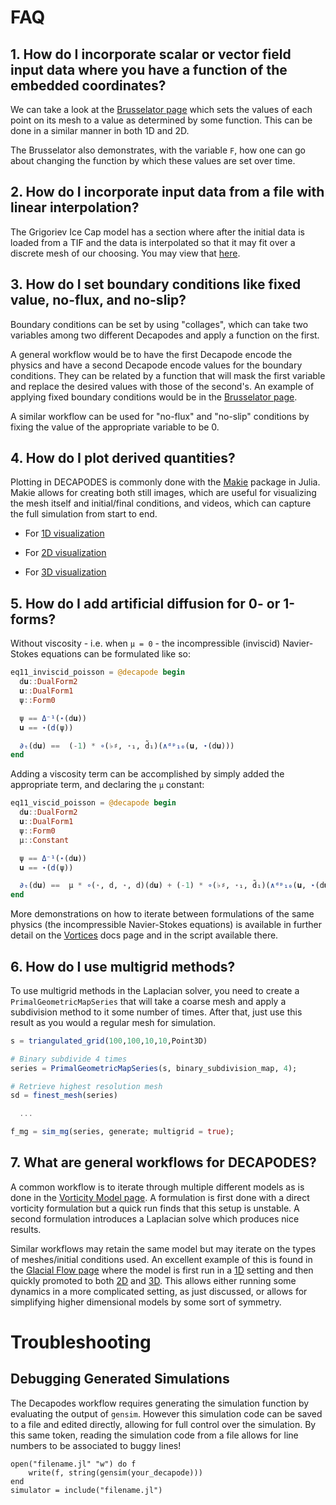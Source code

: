 # FAQ

## 1. How do I incorporate scalar or vector field input data where you have a function of the embedded coordinates?

We can take a look at the [Brusselator page](../brussel/brussel.md#initial-data) which sets the values of each point on its mesh to a value as determined by some function. This can be done in a similar manner in both 1D and 2D. 

The Brusselator also demonstrates, with the variable `F`, how one can go about changing the function by which these values are set over time.

## 2. How do I incorporate input data from a file with linear interpolation?

The Grigoriev Ice Cap model has a section where after the initial data is loaded from a TIF and the data is interpolated so that it may fit over a discrete mesh of our choosing. You may view that [here](../grigoriev/grigoriev.md#loading-a-scientific-dataset).

## 3. How do I set boundary conditions like fixed value, no-flux, and no-slip?

Boundary conditions can be set by using "collages", which can take two variables among two different Decapodes and apply a function on the first. 

A general workflow would be to have the first Decapode encode the physics and have a second Decapode encode values for the boundary conditions. They can be related by a function that will mask the first variable and replace the desired values with those of the second's. An example of applying fixed boundary conditions would be in the [Brusselator page](../brussel/brussel.md#boundary-conditions).

A similar workflow can be used for "no-flux" and "no-slip" conditions by fixing the value of the appropriate variable to be 0. 

## 4. How do I plot derived quantities?

Plotting in DECAPODES is commonly done with the [Makie](https://github.com/MakieOrg/Makie.jl) package in Julia. Makie allows for creating both still images, which are useful for visualizing the mesh itself and initial/final conditions, and videos, which can capture the full simulation from start to end.

- For [1D visualization](../ice_dynamics/ice_dynamics.md#visualize)

- For [2D visualization](../ice_dynamics/ice_dynamics.md#visualize-2d)

- For [3D visualization](../ice_dynamics/ice_dynamics.md#2-manifold-in-3d)


## 5. How do I add artificial diffusion for 0- or 1-forms?

Without viscosity - i.e. when ``μ = 0`` - the incompressible (inviscid) Navier-Stokes equations can be formulated like so:

```julia
eq11_inviscid_poisson = @decapode begin
  d𝐮::DualForm2
  𝐮::DualForm1
  ψ::Form0

  ψ == Δ⁻¹(⋆(d𝐮))
  𝐮 == ⋆(d(ψ))

  ∂ₜ(d𝐮) ==  (-1) * ∘(♭♯, ⋆₁, d̃₁)(∧ᵈᵖ₁₀(𝐮, ⋆(d𝐮)))
end
```

Adding a viscosity term can be accomplished by simply added the appropriate term, and declaring the ``μ`` constant:

```julia
eq11_viscid_poisson = @decapode begin
  d𝐮::DualForm2
  𝐮::DualForm1
  ψ::Form0
  μ::Constant

  ψ == Δ⁻¹(⋆(d𝐮))
  𝐮 == ⋆(d(ψ))

  ∂ₜ(d𝐮) ==  μ * ∘(⋆, d, ⋆, d)(d𝐮) + (-1) * ∘(♭♯, ⋆₁, d̃₁)(∧ᵈᵖ₁₀(𝐮, ⋆(d𝐮)))
end
```

More demonstrations on how to iterate between formulations of the same physics (the incompressible Navier-Stokes equations) is available in further detail on the [Vortices](../navier_stokes/ns.md) docs page and in the script available there.

## 6. How do I use multigrid methods?

To use multigrid methods in the Laplacian solver, you need to create a `PrimalGeometricMapSeries` that will take a coarse mesh and apply a subdivision method to it some number of times. After that, just use this result as you would a regular mesh for simulation.

```julia
s = triangulated_grid(100,100,10,10,Point3D)

# Binary subdivide 4 times
series = PrimalGeometricMapSeries(s, binary_subdivision_map, 4);

# Retrieve highest resolution mesh
sd = finest_mesh(series)

  ...

f_mg = sim_mg(series, generate; multigrid = true);
```

## 7. What are general workflows for DECAPODES?

A common workflow is to iterate through multiple different models as is done in the [Vorticity Model page](../navier_stokes/ns.md). A formulation is first done with a direct vorticity formulation but a quick run finds that this setup is unstable. A second formulation introduces a Laplacian solve which produces nice results.

Similar workflows may retain the same model but may iterate on the types of meshes/initial conditions used. An excellent example of this is found in the [Glacial Flow page](../ice_dynamics/ice_dynamics.md) where the model is first run in a [1D](../ice_dynamics/ice_dynamics.md#Define-a-mesh) setting and then quickly promoted to both [2D](../ice_dynamics/ice_dynamics.md#Define-our-mesh) and [3D](../ice_dynamics/ice_dynamics.md#2-Manifold-in-3D). This allows either running some dynamics in a more complicated setting, as just discussed, or allows for simplifying higher dimensional models by some sort of symmetry.


# Troubleshooting

## Debugging Generated Simulations

The Decapodes workflow requires generating the simulation function by evaluating
the output of `gensim`. However this simulation code can be saved to a file and
edited directly, allowing for full control over the simulation. By this same
token, reading the simulation code from a file allows for line numbers to be
associated to buggy lines!

```
open("filename.jl" "w") do f
    write(f, string(gensim(your_decapode)))
end
simulator = include("filename.jl")
```
